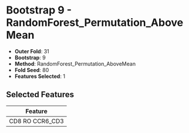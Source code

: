 # Bootstrap 9 - RandomForest_Permutation_AboveMean

- **Outer Fold**: 31
- **Bootstrap**: 9
- **Method**: RandomForest_Permutation_AboveMean
- **Fold Seed**: 80
- **Features Selected**: 1

## Selected Features

| Feature |
|---------|
| CD8 RO CCR6_CD3 |
